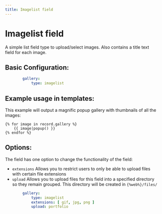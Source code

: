 ```yaml
---
title: Imagelist field
---
```

Imagelist field
===============

A simple list field type to upload/select images. Also contains a title text
field for each image.

## Basic Configuration:

```yaml
        gallery:
            type: imagelist
```

## Example usage in templates:

This example will output a magnific popup gallery with thumbnails of all the
images:

```twig
{% for image in record.gallery %}
    {{ image|popup() }}
{% endfor %}
```

## Options:

The field has one option to change the functionality of the field:

* `extensions` Allows you to restrict users to only be able to upload files
  with certain file extensions
* `upload` Allows you to upload files for this field into a specified directory
  so they remain grouped. This directory will be created in `{%web%}/files/`

```yaml
        gallery:
            type: imagelist
            extensions: [ gif, jpg, png ]
            upload: portfolio
```


